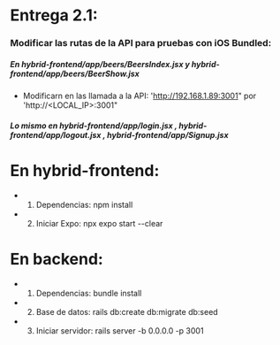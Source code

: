 # Entrega 2.1:

### Modificar las rutas de la API para pruebas con iOS Bundled:
##### En hybrid-frontend/app/beers/BeersIndex.jsx  y hybrid-frontend/app/beers/BeerShow.jsx
* Modificarn en las llamada a la API: 'http://192.168.1.89:3001" por 'http://<LOCAL_IP>:3001" 
##### Lo mismo en hybrid-frontend/app/login.jsx , hybrid-frontend/app/logout.jsx , hybrid-frontend/app/Signup.jsx

# En hybrid-frontend:
* 1. Dependencias: npm install
* 2. Iniciar Expo: npx expo start --clear   

# En backend:
* 1. Dependencias: bundle install
* 2. Base de datos: rails db:create db:migrate db:seed
* 3. Iniciar servidor: rails server -b 0.0.0.0 -p 3001


